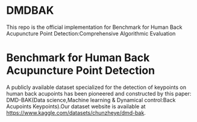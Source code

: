 # DMDBAK
This repo is the official implementation for Benchmark for Human Back Acupuncture Point Detection:Comprehensive Algorithmic Evaluation
# Benchmark for Human Back Acupuncture Point Detection
A publicly available dataset specialized for the detection of keypoints on human back acupoints has been pioneered and constructed by this paper: DMD-BAK(Data science,Machine learning & Dynamical control:Back Acupoints Keypoints).Our dataset website is available at https://www.kaggle.com/datasets/chunzheye/dmd-bak.
